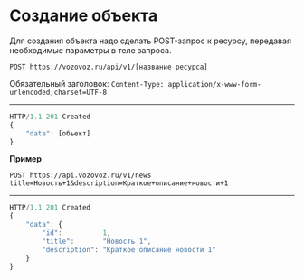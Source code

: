 # Создание объекта

Для создания объекта надо сделать POST-запрос к ресурсу, передавая необходимые параметры в теле запроса.

`POST https://vozovoz.ru/api/v1/[название ресурса]`

Обязательный заголовок:
`Content-Type: application/x-www-form-urlencoded;charset=UTF-8`

---

```js
HTTP/1.1 201 Created
{
    "data": [объект]
}
```

**Пример**

```
POST https://api.vozovoz.ru/v1/news
title=Новость+1&description=Краткое+описание+новости+1
```

---

```js
HTTP/1.1 201 Created
{
    "data": {
        "id":          1,
        "title":       "Новость 1",
        "description": "Краткое описание новости 1"
    }
}
```
